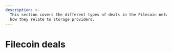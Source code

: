 ```yaml
---
description: >-
  This section covers the different types of deals in the Filecoin network, and
  how they relate to storage providers.
---
```


# Filecoin deals

